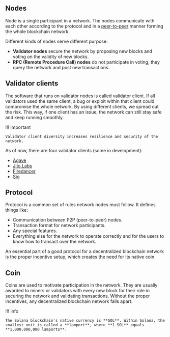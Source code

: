 <h2>Nodes</h2>

Node is a single participant in a network. The nodes communicate with each other according to the protocol and in a [peer-to-peer](https://en.wikipedia.org/wiki/Peer-to-peer) manner forming the whole blockchain network.

Different kinds of nodes serve different purpose:

- **Validator nodes** secure the network by proposing new blocks and voting on the validity of new blocks.
- **RPC (Remote Procedure Call) nodes** do not participate in voting, they query the network and post new transactions.

<h2>Validator clients</h2>

The software that runs on validator nodes is called validator client. If all validators used the same client, a bug or exploit within that client could compromise the whole network. By using different clients, we spread out the risk. This way, if one client has an issue, the network can still stay safe and keep running smoothly.

!!! important

    Validator client diversity increases resilience and security of the network.

As of now, there are four validator clients (some in development):

- [Agave](https://www.anza.xyz/#validator)
- [Jito Labs](https://www.jito.wtf/validators/)
- [Firedancer](https://www.helius.dev/blog/what-is-firedancer)
- [Sig](https://www.syndica.io/sig)


<h2>Protocol</h2>

Protocol is a common set of rules network nodes must follow. It defines things like:

- Communication between P2P (peer-to-peer) nodes.
- Transaction format for network participants.
- Any special features.
- Everything else for the network to operate correctly and for the users to know how to transact over the network.

An essential part of a good protocol for a decentralized blockchain network is the proper incentive setup, which creates the need for its native coin.

<h2>Coin</h2>

Coins are used to motivate participation in the network. They are usually awarded to miners or validators with every new block for their role in securing the network and validating transactions. Without the proper incentives, any decentralized blockchain network falls apart.

!!! info

    The Solana blockchain's native currency is **SOL**. Within Solana, the smallest unit is called a **lamport**, where **1 SOL** equals **1,000,000,000 lamports**.
